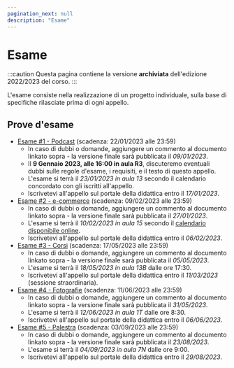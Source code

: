 ```yaml
---
pagination_next: null
description: "Esame"
---
```


# Esame

:::caution
Questa pagina contiene la versione __archiviata__ dell'edizione 2022/2023 del corso.
::: 

L'esame consiste nella realizzazione di un progetto individuale, sulla base di specifiche rilasciate prima di ogni appello.

## Prove d'esame


- [Esame #1 - Podcast](https://docs.google.com/document/d/1k_Us0-WvIoXMM4_OwdXtwRpaLrGiArbyzj06wXu7blY/edit?usp=sharing) (scadenza: 22/01/2023 alle 23:59)
  -   In caso di dubbi o domande, aggiungere un commento al documento linkato sopra - la versione finale sarà pubblicata il *09/01/2023*.
  -   Il **9 Gennaio 2023, alle 16:00 in aula R3**, discuteremo eventuali dubbi sulle regole d'esame, i requisiti, e il testo di questo appello.
  -   L'esame si terrà il *23/01/2023 in aula 13* secondo il calendario concordato con gli iscritti all'appello.
  -   Iscrivetevi all'appello sul portale della didattica entro il *17/01/2023*.
- [Esame #2 - e-commerce](https://docs.google.com/document/d/1Ton8A9e0_RdhbmQ8AJ5cpI--FiClVErryBZZC-pP8Dw) (scadenza: 09/02/2023 alle 23:59)
  -   In caso di dubbi o domande, aggiungere un commento al documento linkato sopra - la versione finale sarà pubblicata il *27/01/2023*.
  -   L'esame si terrà il *10/02/2023 in aula 15* secondo il [calendario disponibile online](https://docs.google.com/spreadsheets/d/1LOBR-xh0MvYDZ_D6X-saozaHhQEEYM4sPw7O9fCAcJ4).
  -   Iscrivetevi all'appello sul portale della didattica entro il *06/02/2023*.
- [Esame #3 - Corsi](https://docs.google.com/document/d/1RmAbIJqO2fScBX3Bgm56TAdutt4ro7rTMRDXtxZnxjg) (scadenza: 17/05/2023 alle 23:59)
  - In caso di dubbi o domande, aggiungere un commento al documento linkato sopra - la versione finale sarà pubblicata il *05/05/2023*.
  - L'esame si terrà il *18/05/2023 in aula 13B* dalle ore 17:30.
  - Iscrivetevi all'appello sul portale della didattica entro il *11/03/2023* (sessione straordinaria).
- [Esame #4 - Fotografie](https://docs.google.com/document/d/1SO0Jj_gkDSRwuaJRkxuik0q5cNTMTX5gXSbyrHnkv_k) (scadenza: 11/06/2023 alle 23:59)
  - In caso di dubbi o domande, aggiungere un commento al documento linkato sopra - la versione finale sarà pubblicata il *31/05/2023*.
  - L'esame si terrà il *12/06/2023 in aula 1T* dalle ore 8:30.
  - Iscrivetevi all'appello sul portale della didattica entro il *06/06/2023*.
- [Esame #5 - Palestra](https://docs.google.com/document/d/1mvg1xXPPmCzoj_Wh5HZtgXYhI5aBW0du5w9mw9X3YVw) (scadenza: 03/09/2023 alle 23:59)
  - In caso di dubbi o domande, aggiungere un commento al documento linkato sopra - la versione finale sarà pubblicata il *23/08/2023*.
  - L'esame si terrà il *04/09/2023 in aula 7N* dalle ore 9:00.
  - Iscrivetevi all'appello sul portale della didattica entro il *29/08/2023*.

